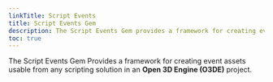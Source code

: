 ```yaml
---
linkTitle: Script Events
title: Script Events Gem
description: The Script Events Gem provides a framework for creating event assets usable from any scripting solution in Open 3D Engine (O3DE).
toc: true
---
```


The Script Events Gem Provides a framework for creating event assets usable from any scripting solution in an **Open 3D Engine (O3DE)** project.
